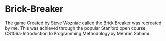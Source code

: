 # Brick-Breaker
The game Created by Steve Wozniac called the Brick Breaker was recreated by me. This was achieved through the popular Stanford open course CS106a-Introduction to Programming Methodology by Mehran Sahami  

